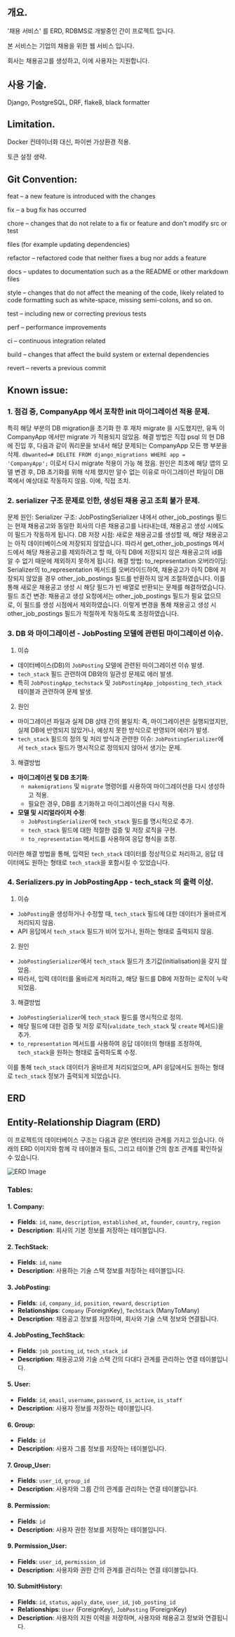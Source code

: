 ## 개요.
'채용 서비스' 를 ERD, RDBMS로 개발중인 간이 프로젝트 입니다.

본 서비스는 기업의 채용을 위한 웹 서비스 입니다.

회사는 채용공고를 생성하고, 이에 사용자는 지원합니다.

## 사용 기술.
Django, PostgreSQL, DRF, flake8, black formatter

## Limitation.
Docker 컨테이너화 대신, 파이썬 가상환경 적용.

토큰 설정 생략.

## Git Convention:
feat – a new feature is introduced with the changes

fix – a bug fix has occurred

chore – changes that do not relate to a fix or feature and don't modify src or test 

files (for example updating dependencies)

refactor – refactored code that neither fixes a bug nor adds a feature

docs – updates to documentation such as a the README or other markdown files

style – changes that do not affect the meaning of the code, likely related to code 
formatting such as white-space, missing semi-colons, and so on.

test – including new or correcting previous tests

perf – performance improvements

ci – continuous integration related

build – changes that affect the build system or external dependencies

revert – reverts a previous commit
<!-- https://www.freecodecamp.org/news/how-to-write-better-git-commit-messages/ -->



## Known issue:

### 1. 점검 중, CompanyApp 에서 포착한 __init__ 마이그레이션 적용 문제.
특히 해당 부분의 DB migration을 초기화 한 후 재차 migrate 을 시도했지만, 유독 이 CompanyApp 에서만 migrate 가 적용되지 않았음. 해결 방법은 직접 psql 의 현 DB에 진입 후, 다음과 같이 쿼리문을 보내서 해당 문제되는 CompanyApp 모든 행 부분을 삭제.
`dbwanted=# DELETE FROM django_migrations WHERE app = 'CompanyApp';`
이로서 다시 migrate 적용이 가능 해 졌음.
원인은 최초에 해당 앱의 모델 변경 후, DB 초기화를 위해 삭제 했지만 알수 없는 이유로 마이그레이션 파일이 DB 쪽에서 예상대로 작동하지 않음. 이에, 직접 조치.

### 2. serializer 구조 문제로 인한, 생성된 채용 공고 조회 불가 문제.
문제 원인:
Serializer 구조: JobPostingSerializer 내에서 other_job_postings 필드는 현재 채용공고와 동일한 회사의 다른 채용공고를 나타내는데, 채용공고 생성 시에도 이 필드가 작동하게 됩니다.
DB 저장 시점: 새로운 채용공고를 생성할 때, 해당 채용공고는 아직 데이터베이스에 저장되지 않았습니다. 따라서 get_other_job_postings 메서드에서 해당 채용공고를 제외하려고 할 때, 아직 DB에 저장되지 않은 채용공고의 id를 알 수 없기 때문에 제외하지 못하게 됩니다.
해결 방법:
to_representation 오버라이딩: Serializer의 to_representation 메서드를 오버라이드하여, 채용공고가 아직 DB에 저장되지 않았을 경우 other_job_postings 필드를 반환하지 않게 조절하였습니다. 이를 통해 새로운 채용공고 생성 시 해당 필드가 빈 배열로 반환되는 문제를 해결하였습니다.
필드 조건 변경: 채용공고 생성 요청에서는 other_job_postings 필드가 필요 없으므로, 이 필드를 생성 시점에서 제외하였습니다.
이렇게 변경을 통해 채용공고 생성 시 other_job_postings 필드가 적절하게 작동하도록 조정하였습니다.

### 3. DB 와 마이그레이션 - JobPosting 모델에 관련된 마이그레이션 이슈.
1. 이슈
- 데이터베이스(DB)의 `JobPosting` 모델에 관련된 마이그레이션 이슈 발생.
- `tech_stack` 필드 관련하여 DB와의 일관성 문제로 에러 발생.
- 특히 `JobPostingApp_techstack` 및 `JobPostingApp_jobposting_tech_stack` 테이블과 관련하여 문제 발생.
  
2. 원인
- 마이그레이션 파일과 실제 DB 상태 간의 불일치: 즉, 마이그레이션은 실행되었지만, 실제 DB에 반영되지 않았거나, 예상치 못한 방식으로 반영되어 에러가 발생.
- `tech_stack` 필드의 정의 및 처리 방식과 관련한 이슈: `JobPostingSerializer`에서 `tech_stack` 필드가 명시적으로 정의되지 않아서 생기는 문제. 

3. 해결방법
- **마이그레이션 및 DB 초기화**: 
  - `makemigrations` 및 `migrate` 명령어를 사용하여 마이그레이션을 다시 생성하고 적용.
  - 필요한 경우, DB를 초기화하고 마이그레이션을 다시 적용.
- **모델 및 시리얼라이저 수정**:
  - `JobPostingSerializer`에 `tech_stack` 필드를 명시적으로 추가.
  - `tech_stack` 필드에 대한 적절한 검증 및 저장 로직을 구현.
  - `to_representation` 메서드를 사용하여 응답 형식을 조정.
  
이러한 해결 방법을 통해, 입력된 `tech_stack` 데이터를 정상적으로 처리하고, 응답 데이터에도 원하는 형태로 `tech_stack`을 포함시킬 수 있었습니다.

### 4. Serializers.py in JobPostingApp - tech_stack 의 출력 이상.
1. 이슈
- `JobPosting`을 생성하거나 수정할 때, `tech_stack` 필드에 대한 데이터가 올바르게 처리되지 않음.
- API 응답에서 `tech_stack` 필드가 비어 있거나, 원하는 형태로 출력되지 않음.

2. 원인
- `JobPostingSerializer`에서 `tech_stack` 필드가 초기값(initialisation)을 갖지 않았음.
- 따라서, 입력 데이터를 올바르게 처리하고, 해당 필드를 DB에 저장하는 로직이 누락되었음.

3. 해결방법
- `JobPostingSerializer`에 `tech_stack` 필드를 명시적으로 정의.
- 해당 필드에 대한 검증 및 저장 로직(`validate_tech_stack` 및 `create` 메서드)을 추가.
- `to_representation` 메서드를 사용하여 응답 데이터의 형태를 조정하여, `tech_stack`을 원하는 형태로 출력하도록 수정.

이를 통해 `tech_stack` 데이터가 올바르게 처리되었으며, API 응답에서도 원하는 형태로 `tech_stack` 정보가 출력되게 되었습니다.

## ERD

## Entity-Relationship Diagram (ERD)

이 프로젝트의 데이터베이스 구조는 다음과 같은 엔터티와 관계를 가지고 있습니다. 아래의 ERD 이미지와 함께 각 테이블과 필드, 그리고 테이블 간의 참조 관계를 확인하실 수 있습니다.

![ERD Image](./assets/ERD_wanted_recruit_service.png)

### Tables:

#### 1. Company:
- **Fields**: `id`, `name`, `description`, `established_at`, `founder`, `country`, `region`
- **Description**: 회사의 기본 정보를 저장하는 테이블입니다.

#### 2. TechStack:
- **Fields**: `id`, `name`
- **Description**: 사용하는 기술 스택 정보를 저장하는 테이블입니다.

#### 3. JobPosting:
- **Fields**: `id`, `company_id`, `position`, `reward`, `description`
- **Relationships**: `Company` (ForeignKey), `TechStack` (ManyToMany)
- **Description**: 채용공고 정보를 저장하며, 회사와 기술 스택 정보와 연결됩니다.

#### 4. JobPosting_TechStack:
- **Fields**: `job_posting_id`, `tech_stack_id`
- **Description**: 채용공고와 기술 스택 간의 다대다 관계를 관리하는 연결 테이블입니다.

#### 5. User:
- **Fields**: `id`, `email`, `username`, `password`, `is_active`, `is_staff`
- **Description**: 사용자 정보를 저장하는 테이블입니다.

#### 6. Group:
- **Fields**: `id`
- **Description**: 사용자 그룹 정보를 저장하는 테이블입니다.

#### 7. Group_User:
- **Fields**: `user_id`, `group_id`
- **Description**: 사용자와 그룹 간의 관계를 관리하는 연결 테이블입니다.

#### 8. Permission:
- **Fields**: `id`
- **Description**: 사용자 권한 정보를 저장하는 테이블입니다.

#### 9. Permission_User:
- **Fields**: `user_id`, `permission_id`
- **Description**: 사용자와 권한 간의 관계를 관리하는 연결 테이블입니다.

#### 10. SubmitHistory:
- **Fields**: `id`, `status`, `apply_date`, `user_id`, `job_posting_id`
- **Relationships**: `User` (ForeignKey), `JobPosting` (ForeignKey)
- **Description**: 사용자의 지원 이력을 저장하며, 사용자와 채용공고 정보와 연결됩니다.

